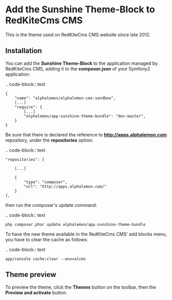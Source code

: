 Add the Sunshine Theme-Block to RedKiteCms CMS
==============================================

This is the theme used on RedKiteCms CMS website since late 2012.

Installation
------------

You can add the **Sunshine Theme-Block** to the application managed by RedKiteCms 
CMS, adding it to the **composer.json** of your Symfony2 application:

.. code-block:: text

    {
        "name": "alphalemon/alphalemon-cms-sandbox",
        [...]
        "require": {
            [...]        
            "alphalemon/app-sunshine-theme-bundle": "dev-master",        
        }
    }

Be sure that there is declared the reference to **http://apps.alphalemon.com** repository,
under the **repositories** option:

.. code-block:: text

    "repositories": [

        [...]

        {
            "type": "composer",
            "url": "http://apps.alphalemon.com/"
        }
    ],

then run the composer's update command:

.. code-block:: text

    php composer.phar update alphalemon/app-sunshine-theme-bundle

To have the new theme available in the RedKiteCms CMS' add blocks menu, you have to 
clear the cache as follows:

.. code-block:: text

    app/console cache:clear --env=alcms

Theme preview
-------------

To preview the theme, click the **Themes** button on the toolbar, then the **Preview and activate**
button.